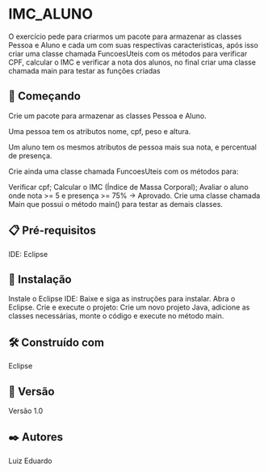 # IMC_ALUNO

O exercício pede para criarmos um pacote para armazenar as classes Pessoa e Aluno e cada um com suas respectivas caracteristicas, após isso criar uma classe chamada FuncoesUteis com os métodos para verificar CPF, calcular o IMC e verificar a nota dos alunos, no final criar uma classe chamada main para testar as funções criadas

## 🚀 Começando

Crie um pacote para armazenar as classes Pessoa e Aluno.

Uma pessoa tem os atributos nome, cpf, peso e altura.

Um aluno tem os mesmos atributos de pessoa mais sua nota, e percentual de presença. 

Crie ainda uma classe chamada FuncoesUteis com os métodos para:

Verificar cpf;
Calcular o IMC (Índice de Massa Corporal);
Avaliar o aluno onde nota >= 5 e presença >= 75% → Aprovado.
Crie uma classe chamada Main que possui o método main() para testar as demais classes.

## 📋 Pré-requisitos

IDE: Eclipse

## 🔧 Instalação

Instale o Eclipse IDE: Baixe e siga as instruções para instalar. Abra o Eclipse. Crie e execute o projeto: Crie um novo projeto Java, adicione as classes necessárias, monte o código e execute no método main.

## 🛠️ Construído com

Eclipse

## 📌 Versão

Versão 1.0

## ✒️ Autores

Luiz Eduardo
